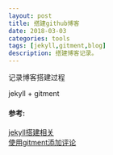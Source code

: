 ```yaml
---
layout: post
title: 搭建github博客
date: 2018-03-03
categories: tools
tags: [jekyll,gitment,blog]
description: 搭建博客记录。
---
```


记录博客搭建过程

jekyll + gitment
#### 参考:     
[jekyll搭建相关](http://www.cnfeat.com/blog/2014/05/11/how-to-build-a-blog/
)   
[使用gitment添加评论](http://ihtc.cc/2018/02/25/2018-02-25%20_Gitment%E8%AF%84%E8%AE%BA%E5%8A%9F%E8%83%BD%E6%8E%A5%E5%85%A5%E8%B8%A9%E5%9D%91%E6%95%99%E7%A8%8B/
)












